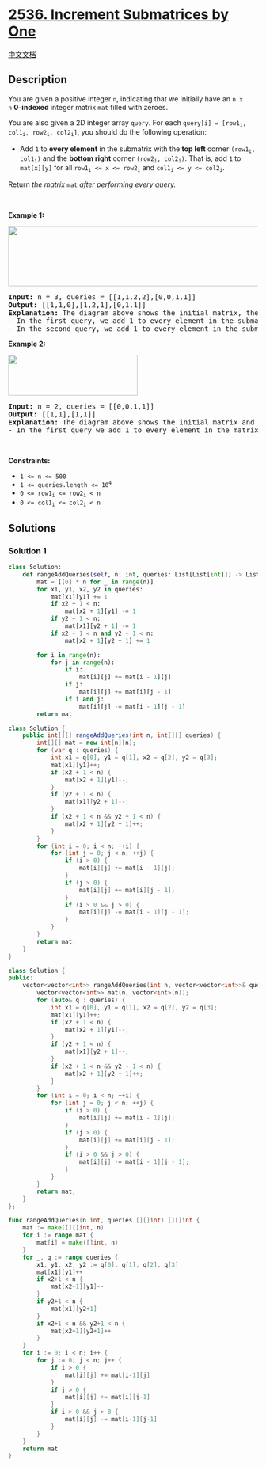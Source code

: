 # [2536. Increment Submatrices by One](https://leetcode.com/problems/increment-submatrices-by-one)

[中文文档](/solution/2500-2599/2536.Increment%20Submatrices%20by%20One/README.md)

## Description

<p>You are given a positive integer <code>n</code>, indicating that we initially have an <code>n x n</code>&nbsp;<strong>0-indexed</strong> integer matrix <code>mat</code> filled with zeroes.</p>

<p>You are also given a 2D integer array <code>query</code>. For each <code>query[i] = [row1<sub>i</sub>, col1<sub>i</sub>, row2<sub>i</sub>, col2<sub>i</sub>]</code>, you should do the following operation:</p>

<ul>
	<li>Add <code>1</code> to <strong>every element</strong> in the submatrix with the <strong>top left</strong> corner <code>(row1<sub>i</sub>, col1<sub>i</sub>)</code> and the <strong>bottom right</strong> corner <code>(row2<sub>i</sub>, col2<sub>i</sub>)</code>. That is, add <code>1</code> to <code>mat[x][y]</code> for all <code>row1<sub>i</sub> &lt;= x &lt;= row2<sub>i</sub></code> and <code>col1<sub>i</sub> &lt;= y &lt;= col2<sub>i</sub></code>.</li>
</ul>

<p>Return<em> the matrix</em> <code>mat</code><em> after performing every query.</em></p>

<p>&nbsp;</p>
<p><strong class="example">Example 1:</strong></p>
<img alt="" src="https://spcdn.pages.dev/leetcode/problems/2536.Increment%20Submatrices%20by%20One/images/p2example11.png" style="width: 531px; height: 121px;" />
<pre>
<strong>Input:</strong> n = 3, queries = [[1,1,2,2],[0,0,1,1]]
<strong>Output:</strong> [[1,1,0],[1,2,1],[0,1,1]]
<strong>Explanation:</strong> The diagram above shows the initial matrix, the matrix after the first query, and the matrix after the second query.
- In the first query, we add 1 to every element in the submatrix with the top left corner (1, 1) and bottom right corner (2, 2).
- In the second query, we add 1 to every element in the submatrix with the top left corner (0, 0) and bottom right corner (1, 1).
</pre>

<p><strong class="example">Example 2:</strong></p>
<img alt="" src="https://spcdn.pages.dev/leetcode/problems/2536.Increment%20Submatrices%20by%20One/images/p2example22.png" style="width: 261px; height: 82px;" />
<pre>
<strong>Input:</strong> n = 2, queries = [[0,0,1,1]]
<strong>Output:</strong> [[1,1],[1,1]]
<strong>Explanation:</strong> The diagram above shows the initial matrix and the matrix after the first query.
- In the first query we add 1 to every element in the matrix.
</pre>

<p>&nbsp;</p>
<p><strong>Constraints:</strong></p>

<ul>
	<li><code>1 &lt;= n &lt;= 500</code></li>
	<li><code>1 &lt;= queries.length &lt;= 10<sup>4</sup></code></li>
	<li><code>0 &lt;= row1<sub>i</sub> &lt;= row2<sub>i</sub> &lt; n</code></li>
	<li><code>0 &lt;= col1<sub>i</sub> &lt;= col2<sub>i</sub> &lt; n</code></li>
</ul>

## Solutions

### Solution 1

<!-- tabs:start -->

```python
class Solution:
    def rangeAddQueries(self, n: int, queries: List[List[int]]) -> List[List[int]]:
        mat = [[0] * n for _ in range(n)]
        for x1, y1, x2, y2 in queries:
            mat[x1][y1] += 1
            if x2 + 1 < n:
                mat[x2 + 1][y1] -= 1
            if y2 + 1 < n:
                mat[x1][y2 + 1] -= 1
            if x2 + 1 < n and y2 + 1 < n:
                mat[x2 + 1][y2 + 1] += 1

        for i in range(n):
            for j in range(n):
                if i:
                    mat[i][j] += mat[i - 1][j]
                if j:
                    mat[i][j] += mat[i][j - 1]
                if i and j:
                    mat[i][j] -= mat[i - 1][j - 1]
        return mat
```

```java
class Solution {
    public int[][] rangeAddQueries(int n, int[][] queries) {
        int[][] mat = new int[n][n];
        for (var q : queries) {
            int x1 = q[0], y1 = q[1], x2 = q[2], y2 = q[3];
            mat[x1][y1]++;
            if (x2 + 1 < n) {
                mat[x2 + 1][y1]--;
            }
            if (y2 + 1 < n) {
                mat[x1][y2 + 1]--;
            }
            if (x2 + 1 < n && y2 + 1 < n) {
                mat[x2 + 1][y2 + 1]++;
            }
        }
        for (int i = 0; i < n; ++i) {
            for (int j = 0; j < n; ++j) {
                if (i > 0) {
                    mat[i][j] += mat[i - 1][j];
                }
                if (j > 0) {
                    mat[i][j] += mat[i][j - 1];
                }
                if (i > 0 && j > 0) {
                    mat[i][j] -= mat[i - 1][j - 1];
                }
            }
        }
        return mat;
    }
}
```

```cpp
class Solution {
public:
    vector<vector<int>> rangeAddQueries(int n, vector<vector<int>>& queries) {
        vector<vector<int>> mat(n, vector<int>(n));
        for (auto& q : queries) {
            int x1 = q[0], y1 = q[1], x2 = q[2], y2 = q[3];
            mat[x1][y1]++;
            if (x2 + 1 < n) {
                mat[x2 + 1][y1]--;
            }
            if (y2 + 1 < n) {
                mat[x1][y2 + 1]--;
            }
            if (x2 + 1 < n && y2 + 1 < n) {
                mat[x2 + 1][y2 + 1]++;
            }
        }
        for (int i = 0; i < n; ++i) {
            for (int j = 0; j < n; ++j) {
                if (i > 0) {
                    mat[i][j] += mat[i - 1][j];
                }
                if (j > 0) {
                    mat[i][j] += mat[i][j - 1];
                }
                if (i > 0 && j > 0) {
                    mat[i][j] -= mat[i - 1][j - 1];
                }
            }
        }
        return mat;
    }
};
```

```go
func rangeAddQueries(n int, queries [][]int) [][]int {
	mat := make([][]int, n)
	for i := range mat {
		mat[i] = make([]int, n)
	}
	for _, q := range queries {
		x1, y1, x2, y2 := q[0], q[1], q[2], q[3]
		mat[x1][y1]++
		if x2+1 < n {
			mat[x2+1][y1]--
		}
		if y2+1 < n {
			mat[x1][y2+1]--
		}
		if x2+1 < n && y2+1 < n {
			mat[x2+1][y2+1]++
		}
	}
	for i := 0; i < n; i++ {
		for j := 0; j < n; j++ {
			if i > 0 {
				mat[i][j] += mat[i-1][j]
			}
			if j > 0 {
				mat[i][j] += mat[i][j-1]
			}
			if i > 0 && j > 0 {
				mat[i][j] -= mat[i-1][j-1]
			}
		}
	}
	return mat
}
```

<!-- tabs:end -->

<!-- end -->
